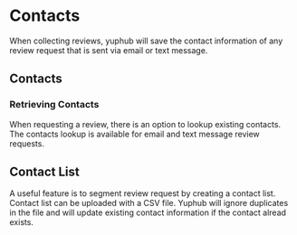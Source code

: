 # Contacts

When collecting reviews, yuphub will save the contact information of any review request that is sent via email or text message.  

## Contacts

### Retrieving Contacts
When requesting a review, there is an option to lookup existing contacts.  The contacts lookup is available for email and text message review requests.

## Contact List
A useful feature is to segment review request by creating a contact list.  Contact list can be uploaded with a CSV file.  Yuphub will ignore duplicates in the file and will update existing contact information if the contact alread exists.